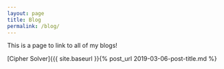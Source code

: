 ```yaml
---
layout: page
title: Blog
permalink: /blog/
---
```


This is a page to link to all of my blogs!


[Cipher Solver]{{{ site.baseurl }}{% post_url 2019-03-06-post-title.md %}
